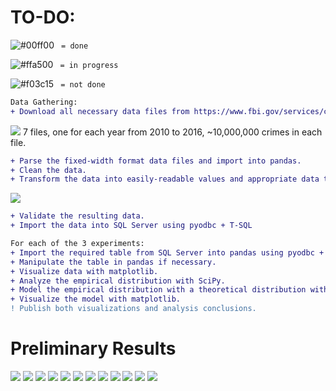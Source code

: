 # TO-DO:

![#00ff00](https://placehold.it/15/00ff00/000000?text=+) ` = done`

![#ffa500](https://placehold.it/15/ffa500/000000?text=+) ` = in progress`

![#f03c15](https://placehold.it/15/f03c15/000000?text=+) ` = not done`



```diff
Data Gathering:
+ Download all necessary data files from https://www.fbi.gov/services/cjis/ucr.  
```
![](https://i.imgur.com/ZxPmSzt.png) 
7 files, one for each year from 2010 to 2016, ~10,000,000 crimes in each file.
```diff
+ Parse the fixed-width format data files and import into pandas. 
+ Clean the data. 
+ Transform the data into easily-readable values and appropriate data types.
```
![](https://i.imgur.com/N3CWkgz.png) 
```diff
+ Validate the resulting data.
+ Import the data into SQL Server using pyodbc + T-SQL

For each of the 3 experiments:
+ Import the required table from SQL Server into pandas using pyodbc + T-SQL.
+ Manipulate the table in pandas if necessary.
+ Visualize data with matplotlib.
+ Analyze the empirical distribution with SciPy.
+ Model the empirical distribution with a theoretical distribution with SciPy for future estimates of the same case.
+ Visualize the model with matplotlib.
! Publish both visualizations and analysis conclusions.
```

# Preliminary Results
![](https://i.imgur.com/eGYJADE.png)
![](https://i.imgur.com/5E0BhCU.png)
![](https://i.imgur.com/CaFPPe7.png)
![](https://i.imgur.com/3VmvZ18.png)
![](https://i.imgur.com/yO7F8S7.png)
![](https://i.imgur.com/ivaT3Pu.png)
![](https://i.imgur.com/YXRilmi.png)
![](https://i.imgur.com/Kl6q3i2.png)
![](https://i.imgur.com/0Jtmxuw.png)
![](https://i.imgur.com/ACjUpmN.png)
![](https://i.imgur.com/1RONXX7.png)
![](https://i.imgur.com/FOn3BcA.png)
